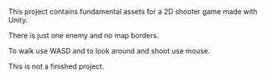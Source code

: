 This project contains fundamental assets for a 2D shooter game made with Unity.

There is just one enemy and no map borders.

To walk use WASD and to look around and shoot use mouse.

This is not a finished project.
